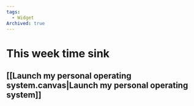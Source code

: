 ```yaml
---
tags:
  - Widget
Archived: true
---
```

# This week time sink
## [[Launch my personal operating system.canvas|Launch my personal operating system]]


